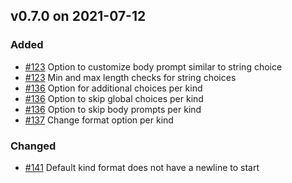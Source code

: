 ## v0.7.0 on 2021-07-12
### Added
* [#123](https://github.com/miniscruff/changie/issues/123) Option to customize body prompt similar to string choice
* [#123](https://github.com/miniscruff/changie/issues/123) Min and max length checks for string choices
* [#136](https://github.com/miniscruff/changie/issues/136) Option for additional choices per kind
* [#136](https://github.com/miniscruff/changie/issues/136) Option to skip global choices per kind
* [#136](https://github.com/miniscruff/changie/issues/136) Option to skip body prompts per kind
* [#137](https://github.com/miniscruff/changie/issues/137) Change format option per kind
### Changed
* [#141](https://github.com/miniscruff/changie/issues/141) Default kind format does not have a newline to start
